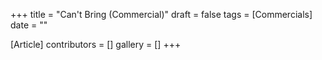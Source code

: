 +++
title = "Can't Bring (Commercial)"
draft = false
tags = [Commercials]
date = ""

[Article]
contributors = []
gallery = []
+++